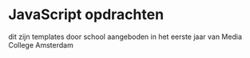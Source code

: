 # JavaScript opdrachten

dit zijn templates door school aangeboden in het eerste jaar van Media College Amsterdam